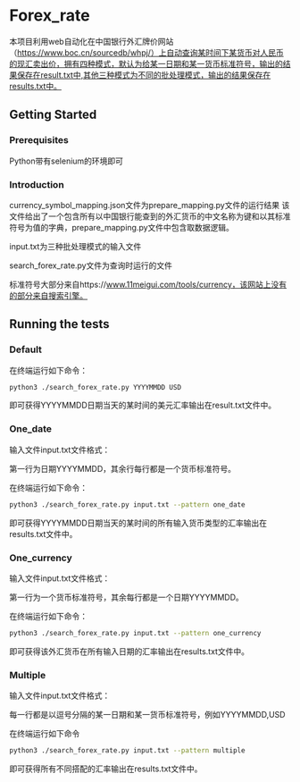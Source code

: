 # Forex_rate
本项目利用web自动化在中国银行外汇牌价网站（https://www.boc.cn/sourcedb/whpj/）上自动查询某时间下某货币对人民币的现汇卖出价，拥有四种模式，默认为给某一日期和某一货币标准符号，输出的结果保存在result.txt中,其他三种模式为不同的批处理模式，输出的结果保存在results.txt中。
## Getting Started
### Prerequisites
Python带有selenium的环境即可
### Introduction
currency_symbol_mapping.json文件为prepare_mapping.py文件的运行结果
该文件给出了一个包含所有以中国银行能查到的外汇货币的中文名称为键和以其标准符号为值的字典，prepare_mapping.py文件中包含取数据逻辑。

input.txt为三种批处理模式的输入文件

search_forex_rate.py文件为查询时运行的文件

标准符号大部分来自https://www.11meigui.com/tools/currency，该网站上没有的部分来自搜索引擎。
## Running the tests
### Default
在终端运行如下命令：

```bash
python3 ./search_forex_rate.py YYYYMMDD USD
```

即可获得YYYYMMDD日期当天的某时间的美元汇率输出在result.txt文件中。
### One_date
输入文件input.txt文件格式：

第一行为日期YYYYMMDD，其余行每行都是一个货币标准符号。

在终端运行如下命令：

```bash
python3 ./search_forex_rate.py input.txt --pattern one_date
```

即可获得YYYYMMDD日期当天的某时间的所有输入货币类型的汇率输出在results.txt文件中。
### One_currency
输入文件input.txt文件格式：

第一行为一个货币标准符号，其余每行都是一个日期YYYYMMDD。

在终端运行如下命令：

```bash
python3 ./search_forex_rate.py input.txt --pattern one_currency
```

即可获得该外汇货币在所有输入日期的汇率输出在results.txt文件中。
### Multiple
输入文件input.txt文件格式：

每一行都是以逗号分隔的某一日期和某一货币标准符号，例如YYYYMMDD,USD

在终端运行如下命令

```bash
python3 ./search_forex_rate.py input.txt --pattern multiple
```

即可获得所有不同搭配的汇率输出在results.txt文件中。

